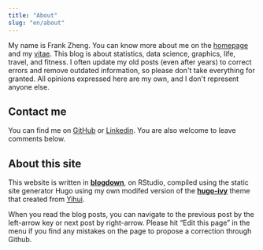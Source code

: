 ```yaml
---
title: "About"
slug: "en/about"
---
```



My name is Frank Zheng. You can know more about me on the [homepage](/) and my [vitae](../vitae/). This blog is about statistics, data science, graphics, life, travel, and fitness. I often update my old posts (even after years) to correct errors and remove outdated information, so please don't take everything for granted. All opinions expressed here are my own, and I don't represent anyone else. 

## Contact me

You can find me on [GitHub](https://github.com/Frankxz) or [Linkedin](linkedin.com/in/frank-zheng-xiang/). You are also welcome to leave comments below. 

## About this site

This website is written in [**blogdown**](https://github.com/rstudio/blogdown), on RStudio, compiled using the static site generator Hugo using my own modifed version of the [**hugo-ivy**](https://github.com/yihui/hugo-ivy) theme that created from [Yihui](https://github.com/yihui). 

When you read the blog posts, you can navigate to the previous post by the left-arrow key or next post by right-arrow. Please hit “Edit this page” in the menu if you find any mistakes on the page to propose a correction through Github.




